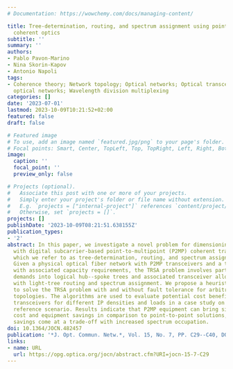 ```yaml
---
# Documentation: https://wowchemy.com/docs/managing-content/

title: Tree-determination, routing, and spectrum assignment using point-to-multipoint
  coherent optics
subtitle: ''
summary: ''
authors:
- Pablo Pavon-Marino
- Nina Skorin-Kapov
- Antonio Napoli
tags:
- Coherence theory; Network topology; Optical networks; Optical transceivers; Passive
  optical networks; Wavelength division multiplexing
categories: []
date: '2023-07-01'
lastmod: 2023-10-09T10:21:52+02:00
featured: false
draft: false

# Featured image
# To use, add an image named `featured.jpg/png` to your page's folder.
# Focal points: Smart, Center, TopLeft, Top, TopRight, Left, Right, BottomLeft, Bottom, BottomRight.
image:
  caption: ''
  focal_point: ''
  preview_only: false

# Projects (optional).
#   Associate this post with one or more of your projects.
#   Simply enter your project's folder or file name without extension.
#   E.g. `projects = ["internal-project"]` references `content/project/deep-learning/index.md`.
#   Otherwise, set `projects = []`.
projects: []
publishDate: '2023-10-09T08:21:51.638155Z'
publication_types:
- '2'
abstract: In this paper, we investigate a novel problem for dimensioning optical networks
  with digital subcarrier-based point-to-multipoint (P2MP) coherent transceivers,
  which we refer to as tree-determination, routing, and spectrum assignment (TRSA).
  Given a physical optical fiber network with P2MP transceivers and a target IP topology
  with associated capacity requirements, the TRSA problem involves partitioning capacity
  demands into logical hub--spoke trees and associated transceiver allocation, along
  with light-tree routing and spectrum assignment. We propose a heuristic algorithm
  to solve the TRSA problem with and without fault tolerance for arbitrary network
  topologies. The algorithms are used to evaluate potential cost benefits of P2MP
  transceivers for different IP densities and loads in a case study on a metro-network
  reference scenario. Results indicate that P2MP equipment can bring significant transceiver
  cost and equipment savings in comparison to point-to-point solutions, although such
  savings come at a trade-off with increased spectrum occupation.
doi: 10.1364/JOCN.482457
publication: '*J. Opt. Commun. Netw.*, Vol. 15, No. 7, PP. C29--C40, DOI: 10.1364/JOCN.482457'
links:
- name: URL
  url: https://opg.optica.org/jocn/abstract.cfm?URI=jocn-15-7-C29
---
```

